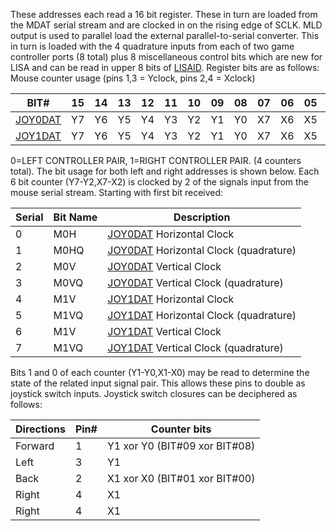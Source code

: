 These addresses each read a 16 bit register. These in turn
are loaded from the MDAT serial stream and are clocked in on
the rising edge of SCLK. MLD output is used to parallel load
the external parallel-to-serial converter. This in turn is
loaded with the 4 quadrature inputs from each of two game
controller ports (8 total) plus 8 miscellaneous control bits
which are new for LISA and can be read in upper 8 bits of
[LISAID](LISAID.md).
Register bits are as follows:
Mouse counter usage (pins 1,3 = Yclock, pins 2,4 = Xclock)

| BIT# | 15 | 14 | 13 | 12 | 11 | 10 | 09 | 08 | 07 | 06 | 05 | 04 | 03 | 02 | 01 | 00 |
|------|----|----|----|----|----|----|----|----|----|----|----|----|----|----|----|----|
| [JOY0DAT](JOYxDAT.md) | Y7 | Y6 | Y5 | Y4 | Y3 | Y2 | Y1 | Y0 | X7 | X6 | X5 | X4 | X3 | X2 | X1 | X0 |
| [JOY1DAT](JOYxDAT.md) | Y7 | Y6 | Y5 | Y4 | Y3 | Y2 | Y1 | Y0 | X7 | X6 | X5 | X4 | X3 | X2 | X1 | X0 |


0=LEFT CONTROLLER PAIR, 1=RIGHT CONTROLLER PAIR.
(4 counters total). The bit usage for both left and right
addresses is shown below. Each 6 bit counter (Y7-Y2,X7-X2) is
clocked by 2 of the signals input from the mouse serial
stream. Starting with first bit received:


| Serial | Bit Name | Description                             |
|---|---|---|
|   0    | M0H      | [JOY0DAT](JOYxDAT.md) Horizontal Clock                |
|   1    | M0HQ     | [JOY0DAT](JOYxDAT.md) Horizontal Clock (quadrature)   |
|   2    | M0V      | [JOY0DAT](JOYxDAT.md) Vertical Clock                  |
|   3    | M0VQ     | [JOY0DAT](JOYxDAT.md) Vertical Clock  (quadrature)    |
|   4    | M1V      | [JOY1DAT](JOYxDAT.md) Horizontal Clock                |
|   5    | M1VQ     | [JOY1DAT](JOYxDAT.md) Horizontal Clock (quadrature)   |
|   6    | M1V      | [JOY1DAT](JOYxDAT.md) Vertical Clock                  |
|   7    | M1VQ     | [JOY1DAT](JOYxDAT.md) Vertical Clock (quadrature)     |


Bits 1 and 0 of each counter (Y1-Y0,X1-X0) may be
read to determine the state of the related input signal pair.
This allows these pins to double as joystick switch inputs.
Joystick switch closures can be deciphered as follows:


| Directions | Pin# | Counter bits                    |
|---|---|---|
| Forward    |  1   | Y1 xor Y0 (BIT#09 xor BIT#08)   |
| Left       |  3   | Y1                              |
| Back       |  2   | X1 xor X0 (BIT#01 xor BIT#00)   |
| Right      |  4   | X1                              |or BIT#00)   |
| Right      |  4   | X1                              |